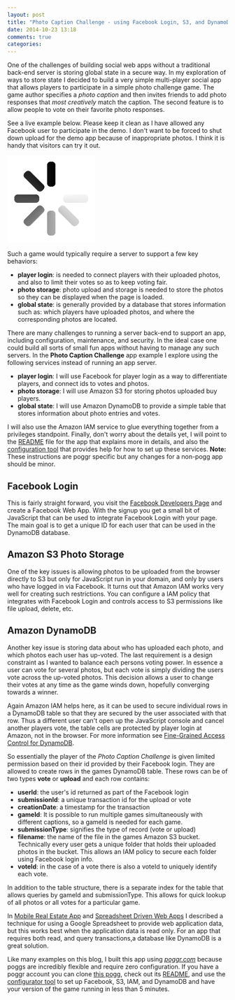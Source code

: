 ```yaml
---
layout: post
title: "Photo Caption Challenge - using Facebook Login, S3, and DynamoDb in browser app"
date: 2014-10-23 13:18
comments: true
categories: 
---
```


One of the challenges of building social web apps without a traditional back-end server is storing global state in a secure way. In my exploration of ways to store state I decided to build a very simple multi-player social app that allows players to participate in a simple photo challenge game. The game author specifies a _photo caption_ and then invites friends to add photo responses that _most creatively_ match the caption. The second feature is to allow people to vote on their favorite photo responses.

See a live example below. Please keep it clean as I have allowed any Facebook user to participate in the demo.  I don't want to be forced to shut down upload for the demo app because of inappropriate photos. I think it is handy that visitors can try it out.

<div id="over">
  <script type="text/javascript">  
    function hideLoading() { 
      document.getElementById('divLoading').style.display = "none"; 
      document.getElementById('divFrameHolder').style.display = "block"; 
    } 
  </script>
  <div id="divLoading"> 
  <img src="/images/loading-gif-animation.gif" alt="" /> 
  </div>
  <div id="divFrameHolder" style="display:none"> 
    <iframe  src="http://fooqri.poggr.com/peJE7qM0YUl::1" onload="hideLoading()"  seamless="seamless"></iframe>
  </div>
</div>

Such a game would typically require a server to support a few key behaviors:

* __player login__: is needed to connect players with their uploaded photos, and also to limit their votes so as to keep voting fair.
* __photo storage__: photo upload and storage is needed to store the photos so they can be displayed when the page is loaded.
* __global state__: is generally provided by a database that stores information such as: which players have uploaded photos, and where the corresponding photos are located.

There are many challenges to running a server back-end to support an app, including configuration, maintenance, and security. In the ideal case one could build all sorts of small fun apps without having to manage any such servers. In the __Photo Caption Challenge__ app example I explore using the following services instead of running an app server.

* __player login__: I will use Facebook for player login as a way to differentiate players, and connect ids to votes and photos.
* __photo storage__: I will use Amazon S3 for storing photos uploaded buy players.
* __global state__: I will use Amazon DynamoDB to provide a simple table that stores information about photo entries and votes.

I will also use the Amazon IAM service to glue everything together from a privileges standpoint. Finally, don't worry about the details yet, I will point to the [README](http://www.poggr.com/peJE7qM0YUl:dxkgN7qMCtLg) file for the app that explains more in details, and also the [configuration tool](http://www.poggr.com/peJE7qM0YUl:dl1SEX9f0K8e) that provides help for how to set up these services. __Note:__ These instructions are poggr specific but any changes for a non-pogg app should be minor.

## Facebook Login

This is fairly straight forward, you visit the [Facebook Developers Page](https://developers.facebook.com/) and create a Facebook Web App. With the signup you get a small bit of JavaScript that can be used to integrate Facebook Login with your page. The main goal is to get a unique ID for each user that can be used in the DynamoDB database.

## Amazon S3 Photo Storage
One of the key issues is allowing photos to be uploaded from the browser directly to S3 but only for JavaScript run in your domain, and only by users who have logged in via Facebook. It turns out that Amazon IAM works very well for creating such restrictions. You can configure a IAM policy that integrates with Facebook Login and controls access to S3 permissions like file upload, delete, etc.

## Amazon DynamoDB
Another key issue is storing data about who has uploaded each photo, and which photos each user has up-voted. The last requirement is a design constraint as I wanted to balance each persons voting power. In essence a user can vote for several photos, but each vote is simply dividing the users vote across the up-voted photos. This decision allows a user to change their votes at any time as the game winds down, hopefully converging towards a winner.

Again Amazon IAM helps here, as it can be used to secure individual rows in a DynamoDB table so that they are secured by the user associated with that row. Thus a different user can't open up the JavaScript console and cancel another players vote, the table cells are protected by player login at Amazon, not in the browser. For more information see [Fine-Grained Access Control for DynamoDB](http://docs.aws.amazon.com/amazondynamodb/latest/developerguide/FGAC_DDB.html).

So essentially the player of the _Photo Caption Challenge_ is given limited permission based on their id provided by their Facebook login. They are allowed to create rows in the games DynamoDB table. These rows can be of two types __vote__ or __upload__ and each row contains:

* __userId__: the user's id returned as part of the Facebook login
* __submissionId__: a unique transaction id for the upload or vote
* __creationDate__: a timestamp for the transaction
* __gameId__: It is possible to run multiple games simultaneously with different captions, so a gameId is needed for each game.
* __submissionType__: signifies the type of record (vote or upload)
* __filename__: the name of the file in the games  Amazon S3 bucket. Technically every user gets a unique folder that holds their uploaded photos in the bucket. This allows an IAM policy to secure each folder using Facebook login info.
* __voteId__: in the case of a vote there is also a voteId to uniquely identify each vote.

In addition to the table structure, there is a separate index for the table that allows queries by gameId and  submissionType. This allows for quick lookup of all photos or all votes for a particular game.

In [Mobile Real Estate App](http://octopress.dev/blog/2014/10/22/mobile-real-estate-app-version-1/) and [Spreadsheet Driven Web Apps](http://octopress.dev/blog/2014/10/15/spreadsheet-driven-web-apps/) I  described a technique for using a Google Spreadsheet to provide web application data, but this works best when the application data is read only. For an app that requires both read, and query transactions,a database like DynamoDB is a great solution.

Like many examples on this blog, I built this app using _[poggr.com](http://www.poggr.com)_ because poggs are incredibly flexible and require zero configuration.  If you have a poggr account you can clone [this pogg](http://www.poggr.com/#/projects/project/peJE7qM0YUl), check out its [README](http://fooqri.poggr.com/peJE7qM0YUl:dxkgN7qMCtLg), and use the [configurator tool](http://fooqri.poggr.com/peJE7qM0YUl:dl1SEX9f0K8e) to set up Facebook, S3, IAM, and DynamoDB and have your version of the game running in less than 5 minutes.




